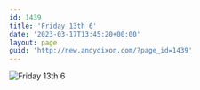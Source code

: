 ```yaml
---
id: 1439
title: 'Friday 13th 6'
date: '2023-03-17T13:45:20+00:00'
layout: page
guid: 'http://new.andydixon.com/?page_id=1439'
---
```


![Friday 13th 6](https://i0.wp.com/assets.g8x2.ldn.idrivee2-23.com/posters/Friday%2013th%206%2001.jpg?w=1200&ssl=1 "Friday 13th 6")